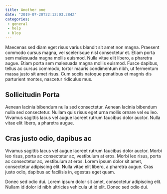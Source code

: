 ```yaml
---
title: Another one
date: "2019-07-20T22:12:03.284Z"
categories:
 - general
 - help
 - blop
---
```


Maecenas sed diam eget risus varius blandit sit amet non magna. Praesent commodo cursus magna, vel scelerisque nisl consectetur et. Etiam porta sem malesuada magna mollis euismod. Nulla vitae elit libero, a pharetra augue. Etiam porta sem malesuada magna mollis euismod. Fusce dapibus, tellus ac cursus commodo, tortor mauris condimentum nibh, ut fermentum massa justo sit amet risus. Cum sociis natoque penatibus et magnis dis parturient montes, nascetur ridiculus mus.

## Sollicitudin Porta
Aenean lacinia bibendum nulla sed consectetur. Aenean lacinia bibendum nulla sed consectetur. Nullam quis risus eget urna mollis ornare vel eu leo. Vivamus sagittis lacus vel augue laoreet rutrum faucibus dolor auctor. Nulla vitae elit libero, a pharetra augue.

## Cras justo odio, dapibus ac
Vivamus sagittis lacus vel augue laoreet rutrum faucibus dolor auctor. Morbi leo risus, porta ac consectetur ac, vestibulum at eros. Morbi leo risus, porta ac consectetur ac, vestibulum at eros. Lorem ipsum dolor sit amet, consectetur adipiscing elit. Nulla vitae elit libero, a pharetra augue. Cras justo odio, dapibus ac facilisis in, egestas eget quam.

Donec sed odio dui. Lorem ipsum dolor sit amet, consectetur adipiscing elit. Nullam id dolor id nibh ultricies vehicula ut id elit. Donec sed odio dui.

